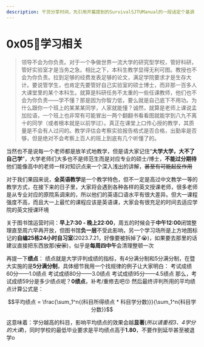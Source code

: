 ```yaml
---
description: 干货分享时间，先引用开篇提到的SurvivalSJTUManual的一段话定个基调
---
```


# 0x05🧐学习相关

> 领导不会为你负责。对于一个争做世界一流大学的研究型学校，管好科研，管好实验室才是当务之急。相比之下，本科生教学显得无利可图。教授也不会为你负责。拉到足够的经费发表足够的论文，满足学院要求才是生存大计。要说管学生，也肯定先要管好自己实验室的硕士博士，而非那一百多人大课堂里的某个本科生。就算是科研任务不太重的一些任课教师，他们也不会为你负责——学不懂？那是因为你智力低，要么就是自己底下不用功。为什么跟你一个班上的某某某同学，人家就能懂？诚然，就算是老师上课说孟加拉语，一个班上也非常有可能冒出一两个翻翻书看看图就能学到八九不离十的同学（或者根本就是以前学过）。真正在课堂上口传心授的教学，其质量是不会有人过问的。教学评估会考察实验报告格式是否合格，出勤率是否够，但是绝对不会考察上百人的班上到底有几个听懂了的。

当然也不是说每一个老师都是放羊式地教学，但是请大家记住“**大学大学，大不了自己学**”，大学老师们大多也不是师范生而是对应专业的硕士/博士，**不能过分期待**他们能像高中的老师一样对知识点来一个深入浅出的讲解，~~甚至有可能起反作用~~

对于我们果园来说，**全英语教学**是一个教学特色，但不一定是高过中文教学一等的教学方式，在接下来的日子里，大家将会遇到各种各样的英文授课老师，很多老师是从专业对应的原院系调来的，所以他们的英语口语水平有很大差异。但大一课程强度不高，而且大一上最忙的课程应该是英语课，大家会有很充足的时间去适应学院的英文授课环境

关于图书馆运营时间：**早上7:30 - 晚上22:00**，周五的时候会于**中午12:00**闭馆整理直至周六早再开放，但图书馆**负一层**不受此影响，另一个学习场所是上方地图标记的**自编25栋24小时自习室**(2023.7.21，好像要被拆掉了😭)，如果要去那里的话建议直接把东西放那(~~安家~~)，似乎是**每周四中午**会清理整顿一次

再提一下**绩点**： 绩点就是大学评判成绩的指标，有4分满分制和5分满分制，在暨大实施的是**5分满分制**，具体细节我用一个找规律的例子让大家明白： 考试成绩60分——1.0绩点 考试成绩80分——3.0绩点 考试成绩95分——4.5绩点 那么，考试成绩59分是多少绩点呢？**0绩点**，补考/重修去吧😚 然后最终评判所用的平均绩点计算公式是：

$$平均绩点 = \frac{\sum_1^n{(科目所得绩点 * 科目学分数)}}{\sum_1^n{科目学分数}}$$

这意味着：学分越高的科目，影响平均绩点的效果会越**显著**(_所以请重视3、4学分的大课_)，同时学校的最低毕业要求是平均绩点高于**1.80**，不要作到延毕甚至被退学o
